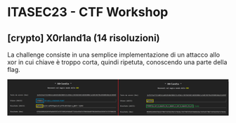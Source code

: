 # ITASEC23 - CTF Workshop

## [crypto] X0rland1a (14 risoluzioni)

La challenge consiste in una semplice implementazione di un attacco allo xor in cui chiave è troppo corta, quindi ripetuta, conoscendo una parte della flag.

![solution](writeup/solution.png)
